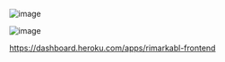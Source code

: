 ![image](https://user-images.githubusercontent.com/80859185/191971956-cd122257-de70-4678-af31-4cb5b021c21b.png)


![image](https://user-images.githubusercontent.com/80859185/191972071-1a30847f-594f-4278-a4ed-ef85fe4a2a42.png)

https://dashboard.heroku.com/apps/rimarkabl-frontend

